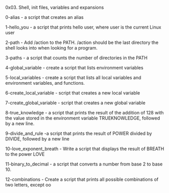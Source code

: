 0x03. Shell, init files, variables and expansions

0-alias - a script that creates an alias

1-hello_you - a script that prints hello user, where user is the current Linux user

2-path - Add /action to the PATH. /action should be the last directory the shell looks into when looking for a program.

3-paths - a script that counts the number of directories in the PATH

4-global_variable - create a script that lists environment variables


5-local_variables - create a script that lists all local variables and environment variables, and functions.

6-create_local_variable -  script that creates a new local variable

7-create_global_variable - script that creates a new global variable

8-true_knowledge - a script that prints the result of the addition of 128 with the value stored in the environment variable TRUEKNOWLEDGE, followed by a new line.

9-divide_and_rule -a script that prints the result of POWER divided by DIVIDE, followed by a new line

10-love_exponent_breath - Write a script that displays the result of BREATH to the power LOVE

11-binary_to_decimal - a script that converts a number from base 2 to base 10.

12-combinations - Create a script that prints all possible combinations of two letters, except oo

